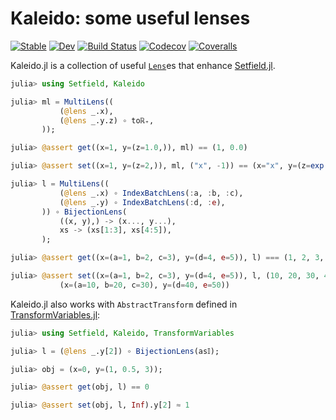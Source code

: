 # Kaleido: some useful lenses

[![Stable](https://img.shields.io/badge/docs-stable-blue.svg)](https://tkf.github.io/Kaleido.jl/stable)
[![Dev](https://img.shields.io/badge/docs-dev-blue.svg)](https://tkf.github.io/Kaleido.jl/dev)
[![Build Status](https://travis-ci.com/tkf/Kaleido.jl.svg?branch=master)](https://travis-ci.com/tkf/Kaleido.jl)
[![Codecov](https://codecov.io/gh/tkf/Kaleido.jl/branch/master/graph/badge.svg)](https://codecov.io/gh/tkf/Kaleido.jl)
[![Coveralls](https://coveralls.io/repos/github/tkf/Kaleido.jl/badge.svg?branch=master)](https://coveralls.io/github/tkf/Kaleido.jl?branch=master)

Kaleido.jl is a collection of useful
[`Lens`](https://jw3126.github.io/Setfield.jl/latest/index.html#Setfield.Lens)es
that enhance [Setfield.jl](https://github.com/jw3126/Setfield.jl).

```julia
julia> using Setfield, Kaleido

julia> ml = MultiLens((
           (@lens _.x),
           (@lens _.y.z) ∘ toℝ₊,
       ));

julia> @assert get((x=1, y=(z=1.0,)), ml) == (1, 0.0)

julia> @assert set((x=1, y=(z=2,)), ml, ("x", -1)) == (x="x", y=(z=exp(-1),))

julia> l = MultiLens((
           (@lens _.x) ∘ IndexBatchLens(:a, :b, :c),
           (@lens _.y) ∘ IndexBatchLens(:d, :e),
       )) ∘ BijectionLens(
           ((x, y),) -> (x..., y...),
           xs -> (xs[1:3], xs[4:5]),
       );

julia> @assert get((x=(a=1, b=2, c=3), y=(d=4, e=5)), l) === (1, 2, 3, 4, 5)

julia> @assert set((x=(a=1, b=2, c=3), y=(d=4, e=5)), l, (10, 20, 30, 40, 50)) ===
           (x=(a=10, b=20, c=30), y=(d=40, e=50))
```

Kaleido.jl also works with `AbstractTransform` defined in
[TransformVariables.jl](https://github.com/tpapp/TransformVariables.jl):

```julia
julia> using Setfield, Kaleido, TransformVariables

julia> l = (@lens _.y[2]) ∘ BijectionLens(as𝕀);

julia> obj = (x=0, y=(1, 0.5, 3));

julia> @assert get(obj, l) == 0

julia> @assert set(obj, l, Inf).y[2] ≈ 1
```
